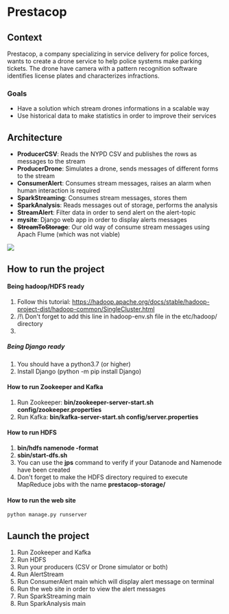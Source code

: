 # Prestacop

## Context

Prestacop, a company specializing in service delivery for police forces, wants to create a drone service  to help police systems make parking tickets.
The drone have camera with a pattern recognition software identifies license plates and characterizes infractions.

### Goals
* Have a solution which stream drones informations in a scalable way
* Use historical data to make statistics in order to improve their services 

## Architecture 

* **ProducerCSV**: Reads the NYPD CSV and publishes the rows as messages to the stream
* **ProducerDrone**: Simulates a drone, sends messages of different forms to the stream
*  **ConsumerAlert**: Consumes stream messages, raises an alarm when human interaction is required
* **SparkStreaming**: Consumes stream messages, stores them
* **SparkAnalysis**: Reads messages out of storage, performs the analysis
* **StreamAlert**: Filter data in order to send alert on the alert-topic
* **mysite**: Django web app in order to display alerts messages
* ~~**StreamToStorage**~~: Our old way of consume stream messages using Apach Flume (which was not viable)

![](https://i.imgur.com/qqfZ8yx.png)


## How to run the project

#### Being hadoop/HDFS ready

1. Follow this tutorial: https://hadoop.apache.org/docs/stable/hadoop-project-dist/hadoop-common/SingleCluster.html
2. /!\ Don't forget to add this line in hadoop-env.sh file in the etc/hadoop/ directory 
3. 
##### Being Django ready
1. You should have a python3.7 (or higher)
2. Install Django (python -m pip install Django)

#### How to run Zookeeper and Kafka 
1. Run Zookeeper: **bin/zookeeper-server-start.sh config/zookeeper.properties**
2. Run Kafka: **bin/kafka-server-start.sh config/server.properties**

#### How to run HDFS
1. **bin/hdfs namenode -format**
2. **sbin/start-dfs.sh**
3. You can use the **jps** command to verify if your Datanode and Namenode have been created
4. Don't forget to make the HDFS directory required to execute MapReduce jobs with the name **prestacop-storage/**

#### How to run the web site
    python manage.py runserver
    

## Launch the project
1. Run Zookeeper and Kafka
2. Run HDFS
3. Run your producers (CSV or Drone simulator or both)
4. Run AlertStream
5. Run ConsumerAlert main which will display alert message on terminal
6. Run the web site in order to view the alert messages 
7. Run SparkStreaming main
8. Run SparkAnalysis main
